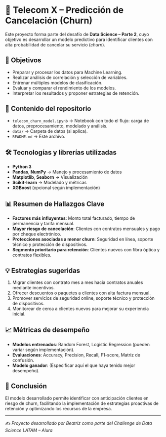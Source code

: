 
# 📡 Telecom X – Predicción de Cancelación (Churn)

Este proyecto forma parte del desafío de **Data Science – Parte 2**, cuyo objetivo es desarrollar un modelo predictivo para identificar clientes con alta probabilidad de cancelar su servicio (*churn*).

## 🎯 Objetivos
- Preparar y procesar los datos para Machine Learning.
- Realizar análisis de correlación y selección de variables.
- Entrenar múltiples modelos de clasificación.
- Evaluar y comparar el rendimiento de los modelos.
- Interpretar los resultados y proponer estrategias de retención.

## 📂 Contenido del repositorio
- `telecom_churn_model.ipynb` → Notebook con todo el flujo: carga de datos, preprocesamiento, modelado y análisis.
- `data/` → Carpeta de datos (si aplica).
- `README.md` → Este archivo.

## 🛠️ Tecnologías y librerías utilizadas
- **Python 3**
- **Pandas**, **NumPy** → Manejo y procesamiento de datos
- **Matplotlib**, **Seaborn** → Visualización
- **Scikit-learn** → Modelado y métricas
- **XGBoost** (opcional según implementación)

## 📊 Resumen de Hallazgos Clave
- **Factores más influyentes**: Monto total facturado, tiempo de permanencia y tarifa mensual.
- **Mayor riesgo de cancelación**: Clientes con contratos mensuales y pago por cheque electrónico.
- **Protecciones asociadas a menor churn**: Seguridad en línea, soporte técnico y protección de dispositivos.
- **Segmento prioritario para retención**: Clientes nuevos con fibra óptica y contratos flexibles.

## 💡 Estrategias sugeridas
1. Migrar clientes con contrato mes a mes hacia contratos anuales mediante incentivos.
2. Ofrecer descuentos o paquetes a clientes con alta factura mensual.
3. Promover servicios de seguridad online, soporte técnico y protección de dispositivos.
4. Monitorear de cerca a clientes nuevos para mejorar su experiencia inicial.

## 📈 Métricas de desempeño
- **Modelos entrenados**: Random Forest, Logistic Regression (pueden variar según implementación).
- **Evaluaciones**: Accuracy, Precision, Recall, F1-score, Matriz de confusión.
- **Modelo ganador**: (Especificar aquí el que haya tenido mejor desempeño).

## 🏁 Conclusión
El modelo desarrollado permite identificar con anticipación clientes en riesgo de churn, facilitando la implementación de estrategias proactivas de retención y optimizando los recursos de la empresa.

---
✍️ *Proyecto desarrollado por Beatriz como parte del Challenge de Data Science LATAM – Alura*
